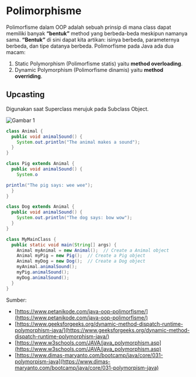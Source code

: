 ﻿# Polimorphisme
Polimorfisme dalam OOP adalah sebuah prinsip di mana class dapat memiliki banyak **“bentuk”** method yang berbeda-beda meskipun namanya sama. **“Bentuk”** di sini dapat kita artikan: isinya berbeda, parameternya berbeda, dan tipe datanya berbeda.
Polimorfisme pada Java ada dua macam:

1.  Static Polymorphism (Polimorfisme statis) yaitu **method overloading**.
2.  Dynamic Polymorphism (Polimorfisme dinamis) yaitu **method overriding**.

## Upcasting
Digunakan saat Superclass merujuk pada Subclass Object.

![Gambar 1](https://github.com/helmiz/belajar-java/blob/master/3.OOP/7.Polymorfisme/img/gambar1.jpeg "Gambar 1")

```java
class Animal {
  public void animalSound() {
    System.out.println("The animal makes a sound");
  }
}

class Pig extends Animal {
  public void animalSound() {
    System.o
```

```java
println("The pig says: wee wee");
  }
}

class Dog extends Animal {
  public void animalSound() {
    System.out.println("The dog says: bow wow");
  }
}

class MyMainClass {
  public static void main(String[] args) {
    Animal myAnimal = new Animal();  // Create a Animal object
    Animal myPig = new Pig();  // Create a Pig object
    Animal myDog = new Dog();  // Create a Dog object
    myAnimal.animalSound();
    myPig.animalSound();
    myDog.animalSound();
  }
}
```

Sumber:
- [https://www.petanikode.com/java-oop-polimorfisme/](https://www.petanikode.com/java-oop-polimorfisme/)
- [https://www.geeksforgeeks.org/dynamic-method-dispatch-runtime-polymorphism-java/](https://www.geeksforgeeks.org/dynamic-method-dispatch-runtime-polymorphism-java/)
- [https://www.w3schools.com/JAVA/java_polymorphism.asp](https://www.w3schools.com/JAVA/java_polymorphism.asp)
- [https://www.dimas-maryanto.com/bootcamp/java/core/031-polymorpism-java](https://www.dimas-maryanto.com/bootcamp/java/core/031-polymorpism-java)

